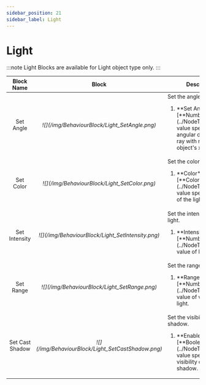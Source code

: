 ```yaml
---
sidebar_position: 21
sidebar_label: Light
---
```


# Light

:::note
Light Blocks are available for Light object type only.
:::

<table>
    <thead>
        <tr>
            <th>Block Name</th>
            <th>Block</th>
            <th>Description</th>
        </tr>
    </thead>
    <tbody>
        <tr>
            <td><center>Set Angle</center></td>
            <td class="behaviour-block-image"><center><i> ![](/img/BehaviourBlock/Light_SetAngle.png) </i></center></td>
            <td>
            Set the angle of the light.
            <ol>
                <li>**Set Angle**: [**Number**](../NodeType#number) value specifying the angular degree of light ray with respect to the object's xyz axis.</li>
            </ol></td>
        </tr>
        <tr>
            <td><center>Set Color</center></td>
            <td class="behaviour-block-image"><center><i> ![](/img/BehaviourBlock/Light_SetColor.png) </i></center></td>
            <td>
            Set the color of the light.
            <ol>
                <li>**Color**: [**Color**](../NodeType#color) value specifying color of the light.</li>
            </ol></td>
        </tr>
        <tr>
            <td><center>Set Intensity</center></td>
            <td class="behaviour-block-image"><center><i> ![](/img/BehaviourBlock/Light_SetIntensity.png) </i></center></td>
            <td>
            Set the intensity of the light.
            <ol>
                <li>**Intensity**: [**Number**](../NodeType#number) value of light intensity</li>
            </ol></td>
        </tr>
        <tr>
            <td><center>Set Range</center></td>
            <td class="behaviour-block-image"><center><i> ![](/img/BehaviourBlock/Light_SetRange.png) </i></center></td>
            <td>
            Set the range of the light.
            <ol>
                <li>**Range**: [**Number**](../NodeType#number) value of wide range of light.</li>
            </ol></td>
        </tr>
        <tr>
            <td><center>Set Cast Shadow</center></td>
            <td class="behaviour-block-image"><center><i> ![](/img/BehaviourBlock/Light_SetCastShadow.png) </i></center></td>
            <td>
            Set the visibility of cast shadow. 
            <ol> 
                <li>**Enable**: [**Boolean**](../NodeType#boolean) value specifying the visibility of the cast shadow.</li> 
            </ol></td>
        </tr>
    </tbody>
</table>